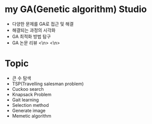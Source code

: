 # my GA(Genetic algorithm) Studio
- 다양한 문제를 GA로 접근 및 해결
- 해결되는 과정의 시각화
- GA 최적화 방법 탐구 
- GA 논문 리뷰
<\n>
<\n>

# Topic
- 큰 수 탐색
- TSP(Travelling salesman problem)
- Cuckoo search
- Knapsack Problem
- Gait learning
- Selection method
- Generate image
- Memetic algorithm
